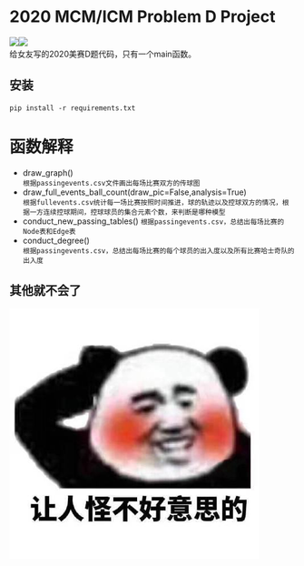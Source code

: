 # 2020 MCM/ICM Problem D Project
![](https://img.shields.io/badge/language-python3.7-green.svg)![](https://img.shields.io/badge/author-Shuai_Li-black.svg)   
给女友写的2020美赛D题代码，只有一个main函数。
## 安装
```angular2
pip install -r requirements.txt
```    
# 函数解释
* draw_graph()  
`根据passingevents.csv文件画出每场比赛双方的传球图`  
* draw_full_events_ball_count(draw_pic=False,analysis=True)  
`根据fullevents.csv统计每一场比赛按照时间推进，球的轨迹以及控球双方的情况，根据一方连续控球期间，控球球员的集合元素个数，来判断是哪种模型`  
* conduct_new_passing_tables()
`根据passingevents.csv，总结出每场比赛的Node表和Edge表`  
* conduct_degree()  
`根据passingevents.csv，总结出每场比赛的每个球员的出入度以及所有比赛哈士奇队的出入度`  
## 其他就不会了
![image](img/hh.jpg)